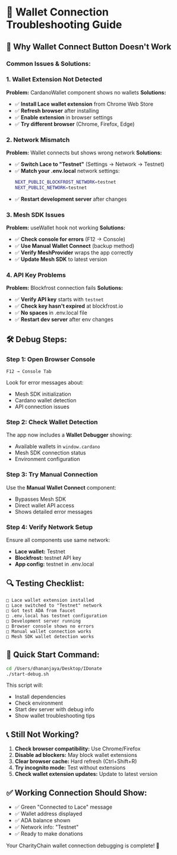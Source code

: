 # 🔧 Wallet Connection Troubleshooting Guide

## 🚨 Why Wallet Connect Button Doesn't Work

### **Common Issues & Solutions:**

### **1. Wallet Extension Not Detected**
**Problem:** CardanoWallet component shows no wallets
**Solutions:**
- ✅ **Install Lace wallet extension** from Chrome Web Store
- ✅ **Refresh browser** after installing
- ✅ **Enable extension** in browser settings
- ✅ **Try different browser** (Chrome, Firefox, Edge)

### **2. Network Mismatch**
**Problem:** Wallet connects but shows wrong network
**Solutions:**
- ✅ **Switch Lace to "Testnet"** (Settings → Network → Testnet)
- ✅ **Match your .env.local** network settings:
  ```bash
  NEXT_PUBLIC_BLOCKFROST_NETWORK=testnet
  NEXT_PUBLIC_NETWORK=testnet
  ```
- ✅ **Restart development server** after changes

### **3. Mesh SDK Issues**
**Problem:** useWallet hook not working
**Solutions:**
- ✅ **Check console for errors** (F12 → Console)
- ✅ **Use Manual Wallet Connect** (backup method)
- ✅ **Verify MeshProvider** wraps the app correctly
- ✅ **Update Mesh SDK** to latest version

### **4. API Key Problems**
**Problem:** Blockfrost connection fails
**Solutions:**
- ✅ **Verify API key** starts with `testnet`
- ✅ **Check key hasn't expired** at blockfrost.io
- ✅ **No spaces** in .env.local file
- ✅ **Restart dev server** after env changes

## 🛠️ **Debug Steps:**

### **Step 1: Open Browser Console**
```
F12 → Console Tab
```
Look for error messages about:
- Mesh SDK initialization
- Cardano wallet detection
- API connection issues

### **Step 2: Check Wallet Detection**
The app now includes a **Wallet Debugger** showing:
- Available wallets in `window.cardano`
- Mesh SDK connection status
- Environment configuration

### **Step 3: Try Manual Connection**
Use the **Manual Wallet Connect** component:
- Bypasses Mesh SDK
- Direct wallet API access
- Shows detailed error messages

### **Step 4: Verify Network Setup**
Ensure all components use same network:
- **Lace wallet:** Testnet
- **Blockfrost:** testnet API key
- **App config:** testnet in .env.local

## 🔍 **Testing Checklist:**

```
□ Lace wallet extension installed
□ Lace switched to "Testnet" network
□ Got test ADA from faucet
□ .env.local has testnet configuration
□ Development server running
□ Browser console shows no errors
□ Manual wallet connection works
□ Mesh SDK wallet detection works
```

## 🚀 **Quick Start Command:**

```bash
cd /Users/dhananjaya/Desktop/IDonate
./start-debug.sh
```

This script will:
- Install dependencies
- Check environment
- Start dev server with debug info
- Show wallet troubleshooting tips

## 📞 **Still Not Working?**

1. **Check browser compatibility:** Use Chrome/Firefox
2. **Disable ad blockers:** May block wallet extensions
3. **Clear browser cache:** Hard refresh (Ctrl+Shift+R)
4. **Try incognito mode:** Test without extensions
5. **Check wallet extension updates:** Update to latest version

## ✅ **Working Connection Should Show:**

- ✅ Green "Connected to Lace" message
- ✅ Wallet address displayed
- ✅ ADA balance shown
- ✅ Network info: "Testnet"
- ✅ Ready to make donations

Your CharityChain wallet connection debugging is complete! 🎉
